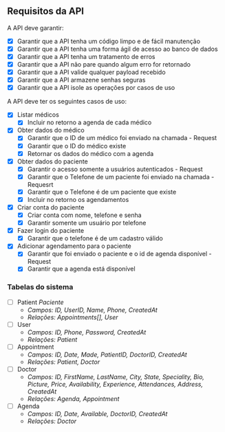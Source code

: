 ## Requisitos da API

A API deve garantir:

- [x] Garantir que a API tenha um código limpo e de fácil manutenção
- [x] Garantir que a API tenha uma forma ágil de acesso ao banco de dados
- [x] Garantir que a API tenha um tratamento de erros
- [x] Garantir que a API não pare quando algum erro for retornado
- [x] Garantir que a API valide qualquer payload recebido
- [x] Garantir que a API armazene senhas seguras
- [x] Garantir que a API isole as operações por casos de uso

A API deve ter os seguintes casos de uso:

- [x] Listar médicos
  - [x] Incluir no retorno a agenda de cada médico
- [x] Obter dados do médico
  - [x] Garantir que o ID de um médico foi enviado na chamada - Request
  - [x] Garantir que o ID do médico existe
  - [x] Retornar os dados do médico com a agenda
- [x] Obter dados do paciente
  - [x] Garantir o acesso somente a usuários autenticados - Request
  - [x] Garantir que o Telefone de um paciente foi enviado na chamada - Requesrt
  - [x] Garantir que o Telefone é de um paciente que existe
  - [x] Incluir no retorno os agendamentos
- [x] Criar conta do paciente
  - [x] Criar conta com nome, telefone e senha
  - [x] Garantir somente um usuário por telefone
- [x] Fazer login do paciente
  - [x] Garantir que o telefone é de um cadastro válido
- [x] Adicionar agendamento para o paciente
  - [x] Garantir que foi enviado o paciente e o id de agenda disponível - Request
  - [x] Garantir que a agenda está disponível

### Tabelas do sistema

- [ ] Patient _Paciente_
  - _Campos: ID, UserID, Name, Phone, CreatedAt_
  - _Relações: Appointments[], User_
- [ ] User
  - _Campos: ID, Phone, Password, CreatedAt_
  - _Relações: Patient_
- [ ] Appointment
  - _Campos: ID, Date, Made, PatientID, DoctorID, CreatedAt_
  - _Relações: Patient, Doctor_
- [ ] Doctor
  - _Campos: ID, FirstName, LastName, City, State, Speciality, Bio, Picture, Price, Availability, Experience, Attendances, Address, CreatedAt_
  - _Relações: Agenda, Appointment_
- [ ] Agenda
  - _Campos: ID, Date, Available, DoctorID, CreatedAt_
  - _Relações: Doctor_
